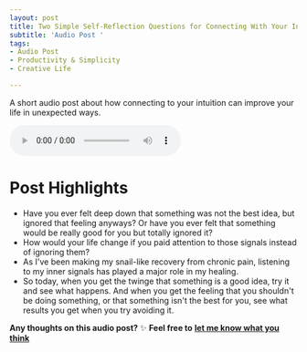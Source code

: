 ```yaml
---
layout: post
title: Two Simple Self-Reflection Questions for Connecting With Your Intuition
subtitle: 'Audio Post '
tags:
- Audio Post
- Productivity & Simplicity
- Creative Life

---
```

A short audio post about how connecting to your intuition can improve your life in unexpected ways. 

<audio controls>
<source src="/uploads/two-self-reflection-questions-for-connecting-with-intuition.mp3">
Your browser does not support the audio element.
</audio>

# Post Highlights

* Have you ever felt deep down that something was not the best idea, but ignored that feeling anyways? Or have you ever felt that something would be really good for you but totally ignored it?
* How would your life change if you paid attention to those signals instead of ignoring them?
* As I've been making my snail-like recovery from chronic pain, listening to my inner signals has played a major role in my healing.
* So today, when you get the twinge that something is a good idea, try it and see what happens. And when you get the feeling that you shouldn't be doing something, or that something isn't the best for you, see what results you get when you try avoiding it.

**Any thoughts on this audio post?** ✨ **Feel free to** [**let me know what you think**](https://arcadiapage.com/aboutme/)